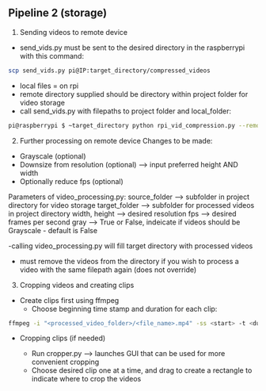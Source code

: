 ## Pipeline 2 (storage)

1) Sending videos to remote device
- send_vids.py must be sent to the desired directory in the raspberrypi with this command:

```bash
scp send_vids.py pi@IP:target_directory/compressed_videos
```

- local files = on rpi
- remote directory supplied should be directory within project folder for video storage
- call send_vids.py with filepaths to project folder and local_folder:

```bash
pi@raspberrypi $ ~target_directory python rpi_vid_compression.py --remote_dir <project_video_folder> --local_dir <local_folder>
```

2) Further processing on remote device
Changes to be made:
- Grayscale (optional)
- Downsize from resolution (optional) --> input preferred height AND width
- Optionally reduce fps (optional)

Parameters of video_processing.py:
source_folder --> subfolder in project directory for video storage
target_folder --> subfolder for processed videos in project directory
width, height --> desired resolution
fps --> desired frames per second
gray --> True or False, indeicate if videos should be Grayscale - default is False

-calling video_processing.py will fill target directory with processed videos
- must remove the videos from the directory if you wish to process a video with the same filepath again (does not override)

3) Cropping videos and creating clips

- Create clips first using ffmpeg
    - Choose beginning time stamp and duration for each clip:

```bash
ffmpeg -i "<processed_video_folder>/<file_name>.mp4" -ss <start> -t <duration> -c:v copy -c:a copy <output_folder>/<file_name>"
```

- Cropping clips (if needed)

    - Run cropper.py --> launches GUI that can be used for more convenient cropping
    - Choose desired clip one at a time, and drag to create a rectangle to indicate where to crop the videos
